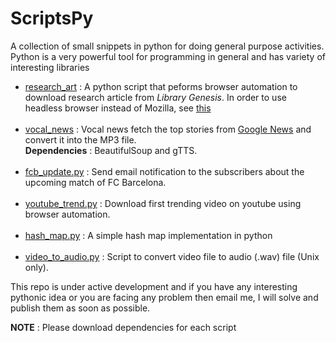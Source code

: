 # ScriptsPy
A collection of small snippets in python for doing general purpose activities. Python is a very powerful tool for programming in general and has variety of interesting libraries

* [research_art](https://github.com/Akash1684/ScriptsPy/blob/master/research_art.py) : A python script that peforms browser automation to download research article from *Library Genesis*. In order to use headless browser instead of Mozilla, see [this](https://splinter.readthedocs.io/en/latest/drivers/zope.testbrowser.html)<br></br>
* [vocal_news](https://github.com/Akash1684/ScriptsPy/blob/master/vocal_news.py) : Vocal news fetch the top stories from [Google News](https://news.google.co.in/) and convert it into the MP3 file.<br>**Dependencies** : BeautifulSoup and gTTS.<br></br>
* [fcb_update.py](https://github.com/Akash1684/ScriptsPy/blob/master/fcb_update.py) : Send email notification to the subscribers about the upcoming match of FC Barcelona.<br></br>
* [youtube_trend.py](https://github.com/Akash1684/ScriptsPy/blob/master/youtube_trend.py) : Download first trending video on youtube using browser automation.<br></br>
* [hash_map.py](https://github.com/Akash1684/ScriptsPy/blob/master/hash_map.py) : A simple hash map implementation in python<br></br>
* [video_to_audio.py](https://github.com/Akash1684/ScriptsPy/blob/master/video_to_audio.py) : Script to convert video file to audio (.wav) file (Unix only).


This repo is under active development and if you have any interesting pythonic idea or you are facing any problem then email me, I will solve and publish them as soon as possible.



**NOTE** : Please download dependencies for each script
